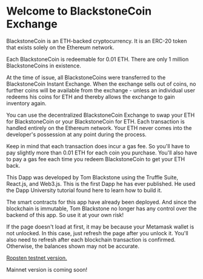 <h1>Welcome to BlackstoneCoin Exchange</h1>
BlackstoneCoin is an ETH-backed cryptocurrency. It is an ERC-20 token that exists solely on the Ethereum network. 

Each BlackstoneCoin is redeemable for 0.01 ETH. There are only 1 million BlackstoneCoins in existence. 

At the time of issue, all BlackstoneCoins were transferred to the BlackstoneCoin Instant Exchange. When the exchange sells out of coins, no further coins will be available from the exchange - unless an individual user redeems his coins for ETH and thereby allows the exchange to gain inventory again.

You can use the decentralized BlackstoneCoin Exchange to swap your ETH for BlackstoneCoin or your BlackstoneCoin for ETH. Each transaction is handled entirely on the Ethereum network. Your ETH never comes into the developer's possession at any point during the process.

Keep in mind that each transaction does incur a gas fee. So you'll have to pay slightly more than 0.01 ETH for each coin you purchase. You'll also have to pay a gas fee each time you redeem BlackstoneCoin to get your ETH back.

This Dapp was developed by Tom Blackstone using the Truffle Suite, React.js, and Web3.js. This is the first Dapp he has ever published. He used the Dapp University tutorial found here to learn how to build it.

The smart contracts for this app have already been deployed. And since the blockchain is immutable, Tom Blackstone no longer has any control over the backend of this app. So use it at your own risk!

If the page doesn't load at first, it may be because your Metamask wallet is not unlocked. In this case, just refresh the page after you unlock it. You'll also need to refresh after each blockchain transaction is confirmed. Otherwise, the balances shown may not be accurate.

[Ropsten testnet version.](https://thresdend.github.io/BlackstoneCoin-Exchange/)

Mainnet version is coming soon!
